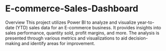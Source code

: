 # E-commerce-Sales-Dashboard
Overview This project utilizes Power BI to analyze and visualize year-to-date (YTD) sales data for an E-commerce business. It provides insights into sales performance, quantity sold, profit margins, and more. The analysis is presented through various metrics and visualizations to aid decision-making and identify areas for improvement.
